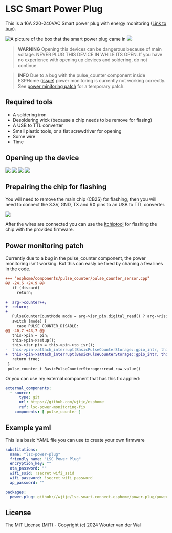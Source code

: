 # LSC Smart Power Plug

This is a 16A 220-240VAC Smart power plug with energy monitoring ([Link to buy](https://www.action.com/nl-nl/p/3202087/lsc-smart-connect-slimme-stekker/)).

![A picture of the box that the smart power plug came in](./img/box.jpg)
![](./img/out_of_box.jpg)

> **WARNING** Opening this devices can be dangerous because of main voltage. NEVER PLUG THIS DEVICE IN WHILE ITS OPEN. If you have no experience with opening up devices and soldering, do not continue.

> **INFO** Due to a bug with the pulse_counter component inside ESPHome ([issue](https://github.com/esphome/issues/issues/5327)) power monitoring is currently not working correctly. See [power minitoring patch](#power-monitoring-patch) for a temporary patch.

## Required tools

- A soldering iron
- Desoldering wick (because a chip needs to be remove for flasing)
- A USB to TTL converter
- Small plastic tools, or a flat screwdriver for opening
- Some wire
- Time

## Opening up the device

![](./img/teardown-1.jpg)
![](./img/teardown-2.jpg)
![](./img/teardown-3.jpg)
![](./img/teardown-4.jpg)

## Prepairing the chip for flashing

You will need to remove the main chip (CB2S) for flashing, then you will need to connect the 3.3V, GND, TX and RX pins to an USB to TTL converter.

![](./img/chip.jpg)

After the wires are connected you can use the [ltchiptool](https://docs.libretiny.eu/docs/flashing/tools/ltchiptool/) for flashing the chip with the provided firmware.

## Power monitoring patch

Currently due to a bug in the pulse_counter component, the power monitoring isn't working. But this can easly be fixed by chaning a few lines in the code.

```diff
+++ "esphome/components/pulse_counter/pulse_counter_sensor.cpp"
@@ -24,6 +24,9 @@
   if (discard)
     return;
 
+  arg->counter++;
+  return;
+
   PulseCounterCountMode mode = arg->isr_pin.digital_read() ? arg->rising_edge_mode : arg->falling_edge_mode;
   switch (mode) {
     case PULSE_COUNTER_DISABLE:
@@ -40,7 +43,7 @@
   this->pin = pin;
   this->pin->setup();
   this->isr_pin = this->pin->to_isr();
-  this->pin->attach_interrupt(BasicPulseCounterStorage::gpio_intr, this, gpio::INTERRUPT_ANY_EDGE);
+  this->pin->attach_interrupt(BasicPulseCounterStorage::gpio_intr, this, gpio::INTERRUPT_RISING_EDGE);
   return true;
 }
 pulse_counter_t BasicPulseCounterStorage::read_raw_value() 
```

Or you can use my external component that has this fix applied: 

```yaml
external_components:
  - source:
      type: git
      url: https://github.com/wjtje/esphome
      ref: lsc-power-monitoring-fix
    components: [ pulse_counter ]
```

## Example yaml

This is a basic YAML file you can use to create your own firmware

```yaml
substitutions:
  name: "lsc-power-plug"
  friendly_name: "LSC Power Plug"
  encryption_key: ""
  ota_password: ""
  wifi_ssid: !secret wifi_ssid
  wifi_password: !secret wifi_password
  ap_password: ""

packages:
  power-plug: github://wjtje/lsc-smart-connect-esphome/power-plug/power-plug-package.yml@main
```

## License

The MIT License (MIT) - Copyright (c) 2024 Wouter van der Wal
